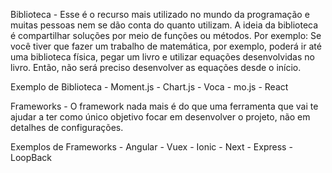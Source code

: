 Biblioteca
    - Esse é o recurso mais utilizado no mundo da programação e muitas pessoas nem se dão conta do quanto utilizam. A ideia da biblioteca é compartilhar soluções por meio de funções ou métodos. Por exemplo: Se você tiver que fazer um trabalho de matemática, por exemplo, poderá ir até uma biblioteca física, pegar um livro e utilizar equações desenvolvidas no livro. Então, não será preciso desenvolver as equações desde o início.

Exemplo de Biblioteca
    - Moment.js
    - Chart.js
    - Voca
    - mo.js
    - React

Frameworks
    - O framework nada mais é do que uma ferramenta que vai te ajudar a ter como único objetivo focar em desenvolver o projeto, não em detalhes de configurações.

Exemplos de Frameworks
    - Angular
    - Vuex
    - Ionic
    - Next
    - Express
    - LoopBack